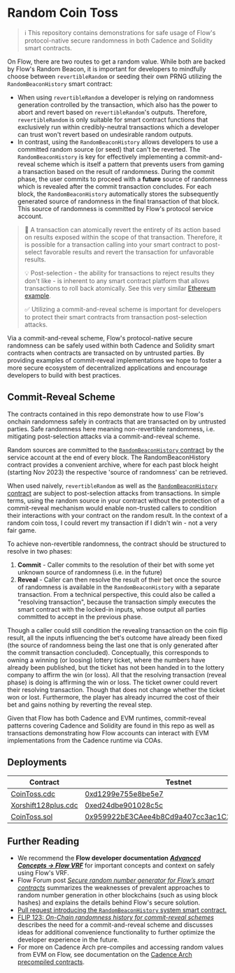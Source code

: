 # Random Coin Toss

> :information_source: This repository contains demonstrations for safe usage of Flow's protocol-native secure randomness in both Cadence and Solidity smart contracts.

On Flow, there are two routes to get a random value. While both are backed by Flow's Random Beacon,
it is important for developers to mindfully choose between `revertibleRandom`
or seeding their own PRNG utilizing the `RandomBeaconHistory` smart contract:

- When using `revertibleRandom` a developer is relying on randomness generation controlled by the transaction,
  which also has the power to abort and revert based on `revertibleRandom`'s outputs. Therefore,
  `revertibleRandom` is only suitable for smart contract functions that exclusively run within credibly-neutral transactions which a developer can trust won't revert based on undesirable random outputs.
- In contrast, using the `RandomBeaconHistory` allows developers to use a committed random source (or seed) that can't be reverted. 
  The `RandomBeaconHistory` is key for effectively implementing a commit-and-reveal scheme which is itself a pattern that prevents users from gaming a transaction based on the result of randomness.
  During the commit phase, the user commits to proceed with a **future** source of randomness
  which is revealed after the commit transaction concludes.
  For each block, the `RandomBeaconHistory` automatically stores the subsequently generated source of randomness in the final transaction of that block. This source of randomness is committed by Flow's protocol service account.

> 🚨 A transaction can atomically revert the entirety of its action based on results exposed within the scope of that transaction.
> Therefore, it is possible for a transaction calling into your smart contract to post-select favorable
> results and revert the transaction for unfavorable results.
> 
> 💡 Post-selection - the ability for transactions to reject results they don't like - is inherent to any
> smart contract platform that allows transactions to roll back atomically. See this very similar
> [Ethereum example](https://consensys.github.io/smart-contract-best-practices/development-recommendations/general/public-data/).
> 
> ✅ Utilizing a commit-and-reveal scheme is important for developers to protect their smart contracts from transaction post-selection attacks.

Via a commit-and-reveal scheme, Flow's protocol-native secure randomness can be safely used within both Cadence and Solidity smart contracts 
when contracts are transacted on by untrusted parties. 
By providing examples of commit-reveal implementations we hope to foster a more secure ecosystem of decentralized
applications and encourage developers to build with best practices.

## Commit-Reveal Scheme

The contracts contained in this repo demonstrate how to use Flow's onchain randomness safely
in contracts that are transacted on by untrusted parties. Safe randomness here meaning non-revertible randomness, 
i.e. mitigating post-selection attacks via a commit-and-reveal scheme.

Random sources are committed to the [`RandomBeaconHistory` contract](https://github.com/onflow/flow-core-contracts/blob/master/contracts/RandomBeaconHistory.cdc) by the service
account at the end of every block. The RandomBeaconHistory contract provides a convenient archive, where for each past
block height (starting Nov 2023) the respective 'source of randomness' can be retrieved.

When used naively, `revertibleRandom` as well as the [`RandomBeaconHistory` contract](https://github.com/onflow/flow-core-contracts/blob/master/contracts/RandomBeaconHistory.cdc)
are subject to post-selection attacks from transactions.
In simple terms, using the random source in your contract without
the protection of a commit-reveal mechanism would enable non-trusted callers to condition their interactions with your contract on the
random result. In the context of a random coin toss, I could revert my transaction if I didn't win - not a very fair
game.

To achieve non-revertible randomness, the contract should be structured to resolve in two phases:

1. **Commit** - Caller commits to the resolution of their bet with some yet unknown source of randomness (i.e. in the
  future)
2. **Reveal** - Caller can then resolve the result of their bet once the source of randomness is available in the `RandomBeaconHistory` with a separate transaction.
  From a technical perspective, this could also be called a "resolving transaction", because the transaction simply executes the smart contract with the locked-in
  inputs, whose output all parties committed to accept in the previous phase.

Though a caller could still condition the revealing transaction on the coin flip result, all the inputs influencing the bet's outcome
have already been fixed (the source of randomness being the last one that is only generated after the commit transaction concluded).
Conceptually, this corresponds to owning a winning (or loosing) lottery ticket, where the numbers have already been published,
but the ticket has not been handed in to the lottery company to affirm the win (or loss).
All that the resolving transaction (reveal phase) is doing is affirming the win or loss.
The ticket owner could revert their resolving transaction. Though that does not change whether the ticket won or lost. Furthermore, the player has already
incurred the cost of their bet and gains nothing by reverting the reveal step.

Given that Flow has both Cadence and EVM runtimes, commit-reveal patterns covering Cadence and Solidity are found in this repo as well as transactions demonstrating how Flow accounts can interact with EVM implementations from the Cadence runtime via COAs.

## Deployments

|Contract|Testnet|Mainnet|
|---|---|---|
|[CoinToss.cdc](./contracts/CoinToss.cdc)|[0xd1299e755e8be5e7](https://contractbrowser.com/A.d1299e755e8be5e7.CoinToss)|N/A|
|[Xorshift128plus.cdc](./contracts/Xorshift128plus.cdc)|[0xed24dbe901028c5c](https://contractbrowser.com/A.ed24dbe901028c5c.Xorshift128plus)|[0x45caec600164c9e6](https://contractbrowser.com/A.45caec600164c9e6.Xorshift128plus)|
|[CoinToss.sol](./contracts/CoinToss.sol)|[0x959922bE3CAee4b8Cd9a407cc3ac1C251C2007B1](https://evm-testnet.flowscan.io/address/0x959922bE3CAee4b8Cd9a407cc3ac1C251C2007B1?tab=contract_code)|N/A|

## Further Reading


- We recommend the **Flow developer documentation** [**_Advanced Concepts → Flow VRF_**](https://developers.flow.com/build/advanced-concepts/randomness)
  for important concepts and context on safely using Flow's VRF.  
- Flow Forum post [_Secure random number generator for Flow’s smart contracts_](https://forum.onflow.org/t/secure-random-number-generator-for-flow-s-smart-contracts/5110)
  summarizes the weaknesses of prevalent approaches to random number generation in other blockchains (such as using block hashes) and explains the details behind Flow's secure solution.
- [Pull request introducing the `RandomBeaconHistory` system smart contract.](https://github.com/onflow/flow-core-contracts/pull/375) 
- [FLIP 123: _On-Chain randomness history for commit-reveal schemes_](https://github.com/onflow/flips/pull/123) describes the need for a commit-and-reveal scheme and 
  discusses ideas for additional convenience functionality to further optimize the developer experience in the future.
- For more on Cadence Arch pre-compiles and accessing random values from EVM on Flow, see documentation on the [Cadence Arch precompiled contracts](https://developers.flow.com/evm/how-it-works#precompiled-contracts).
